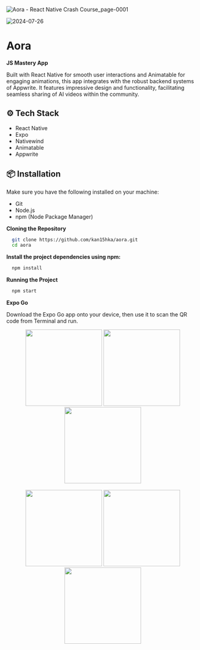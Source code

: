 ![Aora - React Native Crash Course_page-0001](https://github.com/user-attachments/assets/548ba6b3-19b5-49a7-a9f6-6b5e0e7c0684)

![2024-07-26](https://github.com/user-attachments/assets/ebb1ea24-bfeb-4ed1-9ab3-fb1aa397a886)
# **Aora**

**JS Mastery App**

Built with React Native for smooth user interactions and Animatable for engaging animations, this app integrates with the robust backend systems of Appwrite. It features impressive design and functionality, facilitating seamless sharing of AI videos within the community.
## ⚙️ Tech Stack
- React Native
- Expo
- Nativewind
- Animatable
- Appwrite

## 📦 Installation
Make sure you have the following installed on your machine:
- Git
- Node.js
- npm (Node Package Manager)

**Cloning the Repository**
```bash
  git clone https://github.com/kan15hka/aora.git
  cd aora
```
**Install the project dependencies using npm:**
```bash
  npm install
```
**Running the Project**
```bash
  npm start
```

**Expo Go**

Download the Expo Go app onto your device, then use it to scan the QR code from Terminal and run.

<div align="center">
  <img src="https://github.com/user-attachments/assets/aaa1fc1e-862c-428e-982c-c3281da8f83f" width="200px" />
  <img src="https://github.com/user-attachments/assets/4c7b3cde-ef39-442b-b276-de1116e1dc2b" width="200px" />
  <img src="https://github.com/user-attachments/assets/86870312-8498-4a6c-9b97-cc5625e30f2b" width="200px" />
</div>
<br/>
<div align="center">
  <img src="https://github.com/user-attachments/assets/3e110b6a-348b-41e1-afd2-e6c2ae0684ce" width="200px" />
  <img src="https://github.com/user-attachments/assets/145d3100-069f-4930-a9cf-d534ebe344dc" width="200px" />
  <img src="https://github.com/user-attachments/assets/fbd061c1-486e-4703-b215-da55b5ffe86c" width="200px" />
</div>

